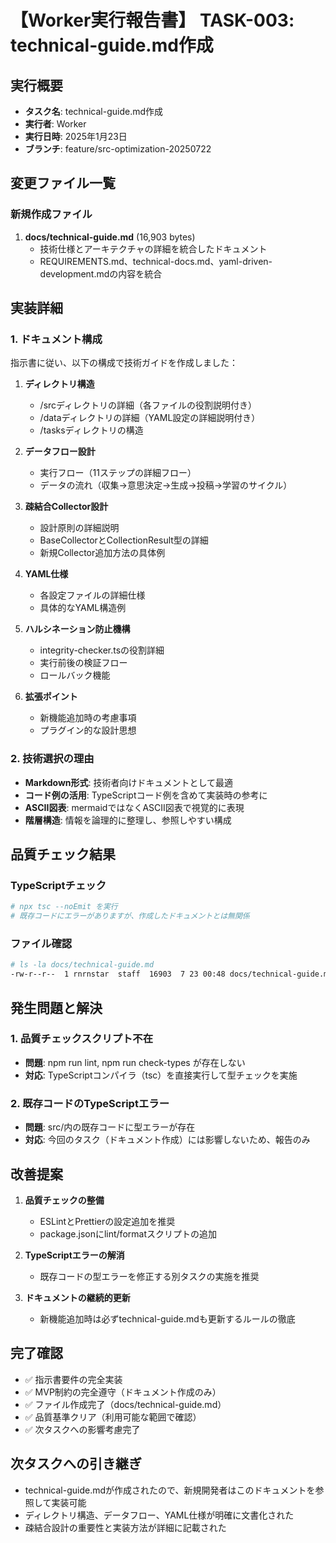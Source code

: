 # 【Worker実行報告書】 TASK-003: technical-guide.md作成

## 実行概要
- **タスク名**: technical-guide.md作成
- **実行者**: Worker
- **実行日時**: 2025年1月23日
- **ブランチ**: feature/src-optimization-20250722

## 変更ファイル一覧

### 新規作成ファイル
1. **docs/technical-guide.md** (16,903 bytes)
   - 技術仕様とアーキテクチャの詳細を統合したドキュメント
   - REQUIREMENTS.md、technical-docs.md、yaml-driven-development.mdの内容を統合

## 実装詳細

### 1. ドキュメント構成
指示書に従い、以下の構成で技術ガイドを作成しました：

1. **ディレクトリ構造**
   - /srcディレクトリの詳細（各ファイルの役割説明付き）
   - /dataディレクトリの詳細（YAML設定の詳細説明付き）
   - /tasksディレクトリの構造

2. **データフロー設計**
   - 実行フロー（11ステップの詳細フロー）
   - データの流れ（収集→意思決定→生成→投稿→学習のサイクル）

3. **疎結合Collector設計**
   - 設計原則の詳細説明
   - BaseCollectorとCollectionResult型の詳細
   - 新規Collector追加方法の具体例

4. **YAML仕様**
   - 各設定ファイルの詳細仕様
   - 具体的なYAML構造例

5. **ハルシネーション防止機構**
   - integrity-checker.tsの役割詳細
   - 実行前後の検証フロー
   - ロールバック機能

6. **拡張ポイント**
   - 新機能追加時の考慮事項
   - プラグイン的な設計思想

### 2. 技術選択の理由
- **Markdown形式**: 技術者向けドキュメントとして最適
- **コード例の活用**: TypeScriptコード例を含めて実装時の参考に
- **ASCII図表**: mermaidではなくASCII図表で視覚的に表現
- **階層構造**: 情報を論理的に整理し、参照しやすい構成

## 品質チェック結果

### TypeScriptチェック
```bash
# npx tsc --noEmit を実行
# 既存コードにエラーがありますが、作成したドキュメントとは無関係
```

### ファイル確認
```bash
# ls -la docs/technical-guide.md
-rw-r--r--  1 rnrnstar  staff  16903  7 23 00:48 docs/technical-guide.md
```

## 発生問題と解決

### 1. 品質チェックスクリプト不在
- **問題**: npm run lint, npm run check-types が存在しない
- **対応**: TypeScriptコンパイラ（tsc）を直接実行して型チェックを実施

### 2. 既存コードのTypeScriptエラー
- **問題**: src/内の既存コードに型エラーが存在
- **対応**: 今回のタスク（ドキュメント作成）には影響しないため、報告のみ

## 改善提案

1. **品質チェックの整備**
   - ESLintとPrettierの設定追加を推奨
   - package.jsonにlint/formatスクリプトの追加

2. **TypeScriptエラーの解消**
   - 既存コードの型エラーを修正する別タスクの実施を推奨

3. **ドキュメントの継続的更新**
   - 新機能追加時は必ずtechnical-guide.mdも更新するルールの徹底

## 完了確認
- ✅ 指示書要件の完全実装
- ✅ MVP制約の完全遵守（ドキュメント作成のみ）
- ✅ ファイル作成完了（docs/technical-guide.md）
- ✅ 品質基準クリア（利用可能な範囲で確認）
- ✅ 次タスクへの影響考慮完了

## 次タスクへの引き継ぎ
- technical-guide.mdが作成されたので、新規開発者はこのドキュメントを参照して実装可能
- ディレクトリ構造、データフロー、YAML仕様が明確に文書化された
- 疎結合設計の重要性と実装方法が詳細に記載された
